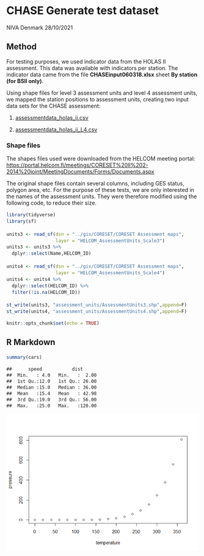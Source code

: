 CHASE Generate test dataset
================
NIVA Denmark
28/10/2021

## Method

For testing purposes, we used indicator data from the HOLAS II
assessment. This data was available with indicators per station. The
indicator data came from the file **CHASEinput060318.xlsx** sheet **By
station (for BSII only)**.

Using shape files for level 3 assessment units and level 4 assessment
units, we mapped the station positions to assessment units, creating two
input data sets for the CHASE assessment:

1.  [assessmentdata_holas_ii.csv](input/assessmentdata_holas_ii.csv)

2.  [assessmentdata_holas_ii_L4.csv](input/assessmentdata_holas_ii_L4.csv)

### Shape files

The shapes files used were downloaded from the HELCOM meeting portal:
<https://portal.helcom.fi/meetings/CORESET%20II%202-2014%20joint/MeetingDocuments/Forms/Documents.aspx>

The original shape files contain several columns, including GES status,
polygon area, etc. For the purpose of these tests, we are only
interested in the names of the assessment units. They were therefore
modified using the following code, to reduce their size.

``` r
library(tidyverse)
library(sf)

units3 <- read_sf(dsn = "../gis/CORESET/CORESET Assessment maps", 
                  layer = "HELCOM_AssessmentUnits_Scale3")
units3 <- units3 %>%
  dplyr::select(Name,HELCOM_ID)

units4 <- read_sf(dsn = "../gis/CORESET/CORESET Assessment maps", 
                  layer = "HELCOM_AssessmentUnits_Scale4")
units4 <- units4 %>%
  dplyr::select(HELCOM_ID) %>%
  filter(!is.na(HELCOM_ID))

st_write(units3, "assessment_units/AssessmentUnits3.shp",append=F)
st_write(units4, "assessment_units/AssessmentUnits4.shp",append=F)
```

``` r
knitr::opts_chunk$set(echo = TRUE)
```

## R Markdown

``` r
summary(cars)
```

    ##      speed           dist       
    ##  Min.   : 4.0   Min.   :  2.00  
    ##  1st Qu.:12.0   1st Qu.: 26.00  
    ##  Median :15.0   Median : 36.00  
    ##  Mean   :15.4   Mean   : 42.98  
    ##  3rd Qu.:19.0   3rd Qu.: 56.00  
    ##  Max.   :25.0   Max.   :120.00

![](test_dataset_files/figure-gfm/pressure-1.png)<!-- -->
